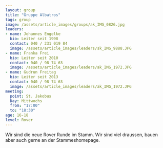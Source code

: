 ```yaml
---
layout: group
title: "Gruppe Albatros"
tags: group
image: /assets/article_images/groups/ak_IMG_0826.jpg
leaders:
- name: Johannes Engelke
  bio: Leiter seit 1998
  contact: 040 / 231 019 84
  image: /assets/article_images/leaders/sk_IMG_9888.JPG
- name: Franka Frei
  bio: Leiter seit 2010
  contact: 040 / 98 74 63
  image: /assets/article_images/leaders/ak_IMG_1972.JPG
- name: Gudrun Freitag
  bio: Leiter seit 2013
  contact: 040 / 98 74 63
  image: /assets/article_images/leaders/ak_IMG_1972.JPG
meeting:
  point: St. Jakobus
  Day: Mittwochs
  from: "17:00"
  to: "18:30"
age: 16-18
level: Rover
---
```

Wir sind die neue Rover Runde im Stamm. Wir sind viel draussen, bauen aber auch gerne an der Stammeshomepage.
